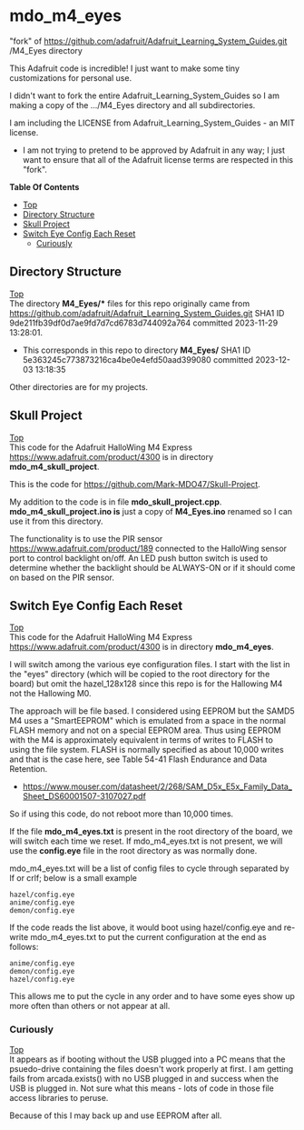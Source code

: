 # mdo_m4_eyes
"fork" of https://github.com/adafruit/Adafruit_Learning_System_Guides.git /M4_Eyes directory

This Adafruit code is incredible! I just want to make some tiny customizations for personal use.

I didn't want to fork the entire Adafruit_Learning_System_Guides so I am making a copy of the .../M4_Eyes directory and all subdirectories.

I am including the LICENSE from Adafruit_Learning_System_Guides - an MIT license.
- I am not trying to pretend to be approved by Adafruit in any way; I just want to ensure that all of the Adafruit license terms are respected in this "fork".

**Table Of Contents**
* [Top](#mdo_m4_eyes "Top")
* [Directory Structure](#directory-structure "Directory Structure")
* [Skull Project](#skull-project "Skull Project")
* [Switch Eye Config Each Reset](#switch-eye-config-each-reset "Switch Eye Config Each Reset")
  * [Curiously](#curiously "Curiously")

## Directory Structure
[Top](#mdo_m4_eyes "Top")<br>
The directory **M4_Eyes/\*** files for this repo originally came from https://github.com/adafruit/Adafruit_Learning_System_Guides.git SHA1 ID 9de211fb39df0d7ae9fd7d7cd6783d744092a764 committed 2023-11-29 13:28:01.
- This corresponds in this repo to directory **M4_Eyes/** SHA1 ID 5e363245c773873216ca4be0e4efd50aad399080 committed 2023-12-03 13:18:35

Other directories are for my projects.

## Skull Project
[Top](#mdo_m4_eyes "Top")<br>
This code for the Adafruit HalloWing M4 Express https://www.adafruit.com/product/4300 is in directory **mdo_m4_skull_project**.

This is the code for https://github.com/Mark-MDO47/Skull-Project.

My addition to the code is in file **mdo_skull_project.cpp**. **mdo_m4_skull_project.ino is** just a copy of **M4_Eyes.ino** renamed so I can use it from this directory.

The functionality is to use the PIR sensor https://www.adafruit.com/product/189 connected to the HalloWing sensor port to control backlight on/off. An LED push button switch is used to determine whether the backlight should be ALWAYS-ON or if it should come on based on the PIR sensor.

## Switch Eye Config Each Reset
[Top](#mdo_m4_eyes "Top")<br>
This code for the Adafruit HalloWing M4 Express https://www.adafruit.com/product/4300 is in directory **mdo_m4_eyes**.

I will switch among the various eye configuration files. I start with the list in the "eyes" directory (which will be copied to the root  directory for the board) but omit the hazel_128x128 since this repo is for the Hallowing M4 not the Hallowing M0.

The approach will be file based. I considered using EEPROM but the SAMD5 M4 uses a "SmartEEPROM" which is emulated from a space in the normal FLASH memory and not on a special EEPROM area. Thus using EEPROM with the M4 is approximately equivalent in terms of writes to FLASH to using the file system. FLASH is normally specified as about 10,000 writes and that is the case here, see Table 54-41 Flash Endurance and Data Retention.
- https://www.mouser.com/datasheet/2/268/SAM_D5x_E5x_Family_Data_Sheet_DS60001507-3107027.pdf

So if using this code, do not reboot more than 10,000 times.

If the file **mdo_m4_eyes.txt** is present in the root directory of the board, we will switch each time we reset. If mdo_m4_eyes.txt is not present, we will use the **config.eye** file in the root directory as was normally done.

mdo_m4_eyes.txt will be a list of config files to cycle through separated by lf or crlf; below is a small example
```
hazel/config.eye
anime/config.eye
demon/config.eye
```

If the code reads the list above, it would boot using hazel/config.eye and re-write mdo_m4_eyes.txt to put the current configuration at the end as follows:
```
anime/config.eye
demon/config.eye
hazel/config.eye
```

This allows me to put the cycle in any order and to have some eyes show up more often than others or not appear at all.

### Curiously
[Top](#mdo_m4_eyes "Top")<br>
It appears as if booting without the USB plugged into a PC means that the psuedo-drive containing the files doesn't work properly at first. I am getting fails from arcada.exists() with no USB plugged in and success when the USB is plugged in. Not sure what this means - lots of code in those file access libraries to peruse.

Because of this I may back up and use EEPROM after all.
